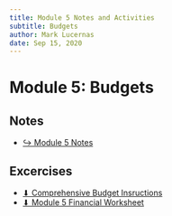 ```yaml
---
title: Module 5 Notes and Activities
subtitle: Budgets
author: Mark Lucernas
date: Sep 15, 2020
---
```



# Module 5: Budgets

## Notes

- [↪ Module 5 Notes](notes)

## Excercises

- [⬇ Comprehensive Budget Insructions](file:../../../../../files/fall-2020/BUSE-120/module-5/comprehensive_budget_instructions.pdf)
- [⬇ Module 5 Financial Worksheet](file:../../../../../files/fall-2020/BUSE-120/module-5/financial_worksheets_module-5.xlsx)

